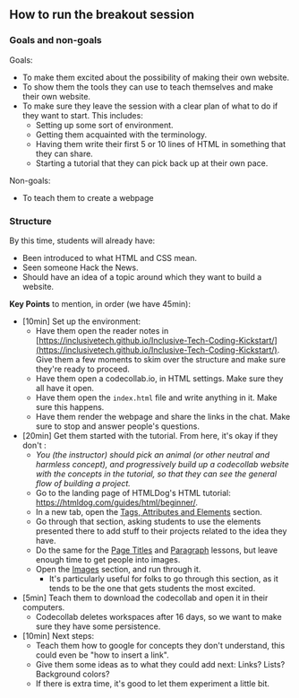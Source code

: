 ## How to run the breakout session

### Goals and non-goals

Goals:
- To make them excited about the possibility of making their own website.
- To show them the tools they can use to teach themselves and make their own website.
- To make sure they leave the session with a clear plan of what to do if they want to start. This includes:
    - Setting up some sort of environment.
    - Getting them acquainted with the terminology.
    - Having them write their first 5 or 10 lines of HTML in something that they can share.
    - Starting a tutorial that they can pick back up at their own pace.

Non-goals:
- To teach them to create a webpage

### Structure

By this time, students will already have:

- Been introduced to what HTML and CSS mean.
- Seen someone Hack the News.
- Should have an idea of a topic around which they want to build a website.

**Key Points** to mention, in order (we have 45min):

- [10min] Set up the environment:
    - Have them open the reader notes in [https://inclusivetech.github.io/Inclusive-Tech-Coding-Kickstart/](https://inclusivetech.github.io/Inclusive-Tech-Coding-Kickstart/). Give them a few moments to skim over the structure and make sure they're ready to proceed.
    - Have them open a codecollab.io, in HTML settings. Make sure they all have it open.
    - Have them open the `index.html` file and write anything in it. Make sure this happens.
    - Have them render the webpage and share the links in the chat. Make sure to stop and answer people's questions.
- [20min] Get them started with the tutorial. From here, it's okay if they don't :
    - _You (the instructor) should pick an animal (or other neutral and harmless concept), and progressively build up a codecollab website with the concepts in the tutorial, so that they can see the general flow of building a project._
    - Go to the landing page of HTMLDog's HTML tutorial: https://htmldog.com/guides/html/beginner/.
    - In a new tab, open the [Tags, Attributes and Elements](https://htmldog.com/guides/html/beginner/tags/) section.
    - Go through that section, asking students to use the elements presented there to add stuff to their projects related to the idea they have.
    - Do the same for the [Page Titles](https://htmldog.com/guides/html/beginner/titles/) and [Paragraph](https://htmldog.com/guides/html/beginner/paragraphs/) lessons, but leave enough time to get people into images.
    - Open the [Images](https://htmldog.com/guides/html/beginner/images/) section, and run through it.
        - It's particularly useful for folks to go through this section, as it tends to be the one that gets students the most excited.
- [5min] Teach them to download the codecollab and open it in their computers.
    - Codecollab deletes workspaces after 16 days, so we want to make sure they have some persistence.
- [10min] Next steps:
    - Teach them how to google for concepts they don't understand, this could even be "how to insert a link".
    - Give them some ideas as to what they could add next: Links? Lists? Background colors?
    - If there is extra time, it's good to let them experiment a little bit.
